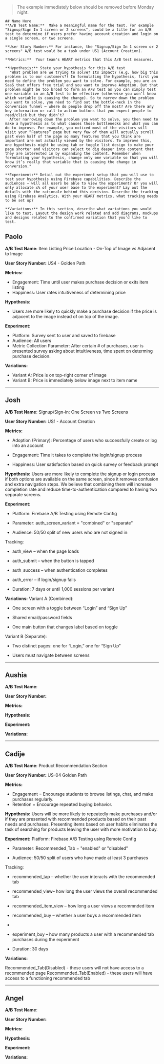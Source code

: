 > The example immediately below should be removed before Monday night.
```
## Name Here
**A/B Test Name:**  Make a meaningful name for the test. For example  "Signup/Sign In 1 screen or 2 screens", could be a title for an A/B test to determine if users prefer having account creation and login on a single screen, or two screens.

**User Story Number:** For instance, the "Signup/Sign In 1 screen or 2 screens" A/B test would be a task under US1 (Account Creation). 

**Metrics:**  Your team's HEART metrics that this A/B test measures.

**Hypothesis:** State your hypothesis for this A/B test
  "What problem are we trying to solve? Its impact? (e.g. how big this problem is to our customers?) In formulating the hypothesis, first you need to define the problem you want to solve. For example, you are an SaaS that offers free trial and you want to improve Adoption. But that problem might be too broad to form an A/B test as you can simply test one variable in an A/B test to be effective (otherwise you won’t know which variable is causing the change). So to narrow down the problem you want to solve, you need to find out the bottle-neck in the conversion funnel – where do people drop off the most? Are there any key information or call-to-action buttons that you expect people to read/click but they didn’t? 
  After narrowing down the problem you want to solve, you then need to make a hypothesis as to what causes those bottlenecks and what you can do to improve. For example, you noticed most of the visitors will visit your “Features” page but very few of them will actually scroll past even half of the page so many features that you think are important are not actually viewed by the visitors. To improve this, one hypothesis might be using tab or toggle list design to make your page shorter and visitors can select to dig deeper into content that they are interested in by expanding the content. Remember when formulating your hypothesis, change only one variable so that you will know it’s really that variable that is causing the change in conversion."

**Experiment:** Detail out the experiment setup that you will use to test your hypothesis using Firebase capabilities. Describe the audiences – will all users be able to view the experiment? Or you will only allocate x% of your user base to the experiment? Lay out the details with the rationale behind this decision. Describe the tracking using Firebase Analytics. With your HEART metrics, what tracking needs to be set up? 

**Variations:** In this section, describe what variations you would like to test. Layout the design work related and add diagrams, mockups and designs related to the confirmed variation that you’d like to test.
```

## Paolo
**A/B Test Name:** Item Listing Price Location - On-Top of Image vs Adjacent to Image

**User Story Number:** US4 - Golden Path

**Metrics:**
- Engagement: Time until user makes purchase decision or exits item listing
- Happiness: User rates intuitiveness of determining price

**Hypothesis:**
- Users are more likely to quickly make a purchase decision if the price is adjacent to the image instead of on top of the image.

**Experiment:**
- Platform: Survey sent to user and saved to firebase
- Audience: All users
- Metric Collection Parameter: After certain # of purchases, user is presented survey asking about intuitiveness, time spent on determing purchase decision.

**Variations:**
- Variant A: Price is on top-right corner of image
- Variant B: Price is immediately below image next to item name

---

## Josh
**A/B Test Name:** Signup/Sign-in: One Screen vs Two Screens

**User Story Number:** US1 - Account Creation 

**Metrics:**
- Adoption (Primary): Percentage of users who successfully create or log into an account

- Engagement: Time it takes to complete the login/signup process

- Happiness: User satisfaction based on quick survey or feedback prompt

**Hypothesis:**
Users are more likely to complete the signup or login process if both options are available on the same screen, since it removes confusion and extra navigation steps.
We believe that combining them will increase completion rate and reduce time-to-authentication compared to having two separate screens.

**Experiment:**
- Platform: Firebase A/B Testing using Remote Config

- Parameter: auth_screen_variant = "combined" or "separate"

- Audience: 50/50 split of new users who are not signed in

Tracking:

- auth_view – when the page loads

- auth_submit – when the button is tapped

- auth_success – when authentication completes

- auth_error – if login/signup fails

- Duration: 7 days or until 1,000 sessions per variant

**Variations:**
Variant A (Combined):

- One screen with a toggle between “Login” and “Sign Up”

- Shared email/password fields

- One main button that changes label based on toggle

Variant B (Separate):

- Two distinct pages: one for “Login,” one for “Sign Up”

- Users must navigate between screens
---

## Aushia
**A/B Test Name:**

**User Story Number:**

**Metrics:**

**Hypothesis:**

**Experiment:**

**Variations:**

---

## Cadije
**A/B Test Name:** Product Recommendation Section

**User Story Number:** US-04 Golden Path

**Metrics:** 
- Engagement = Encourage students to browse listings, chat, and make purchases regularly.
- Retention = Encourage repeated buying behavior.

**Hypothesis:**
Users will be more likely to repeatedly make purchases and/or if they are presented with recommended products based on their past needs and purchases. Presenting items based on user habits eliminates the task of searching for products leaving the user with more motivation to buy.

**Experiment:**
 Platform: Firebase A/B Testing using Remote Config

- Parameter: Recommended_Tab = "enabled" or "disabled"

- Audience: 50/50 split of users who have made at least 3 purchases

Tracking:

- recommended_tap – whether the user interacts with the recommended tab
  
- recommended_view– how long the user views the overall recommended tab

- recommended_item_view – how long a user views a recommnded item

- recommended_buy – whether a user buys a recommended item
- 
- experiment_buy – how many products a user with a recommended tab purchases during the experiment
  
- Duration: 30 days

**Variations:**

Recommended_Tab(Disabled) - these users will not have access to a recommended page
Recommended_Tab(Enabled) - these users will have access to a functioning recommended tab

---

## Angel
**A/B Test Name:**

**User Story Number:**

**Metrics:**

**Hypothesis:**

**Experiment:**

**Variations:**


